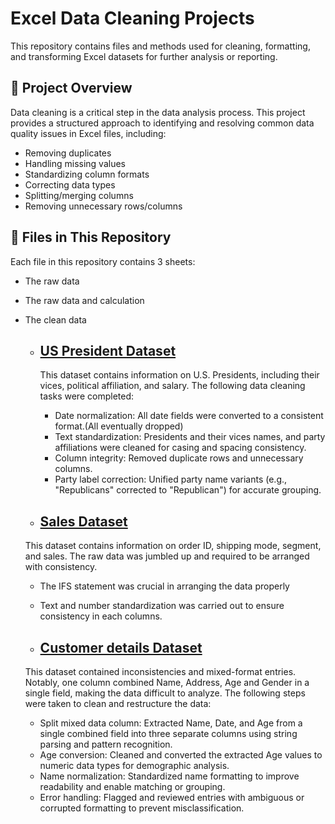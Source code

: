 # Excel Data Cleaning Projects

This repository contains files and methods used for cleaning, formatting, and transforming Excel datasets for further analysis or reporting.

## 📌 Project Overview
Data cleaning is a critical step in the data analysis process. This project provides a structured approach to identifying and resolving common data quality issues in Excel files, including:
- Removing duplicates
- Handling missing values
- Standardizing column formats
- Correcting data types
- Splitting/merging columns
- Removing unnecessary rows/columns

## 📁 Files in This Repository
Each file in this repository contains 3 sheets:
- The raw data
- The raw data and calculation
- The clean data

  - ## [US President Dataset](https://github.com/setsoul001/Data-Analyst-Portfolio/blob/main/Excel/Data-cleaning/US-Presidents-Data.xlsx)
    This dataset contains information on U.S. Presidents, including their vices, political affiliation, and salary. The following data cleaning tasks were completed:
    - Date normalization: All date fields were converted to a consistent format.(All eventually dropped)
    - Text standardization: Presidents and their vices names, and party affiliations were cleaned for casing and spacing consistency.
    - Column integrity: Removed duplicate rows and unnecessary columns.
    - Party label correction: Unified party name variants (e.g., "Republicans" corrected to "Republican") for accurate grouping.
   
   - ## [Sales Dataset](https://github.com/setsoul001/Data-Analyst-Portfolio/blob/main/Excel/Data-cleaning/Sales-Data.xlsx)
    This dataset contains information on order ID, shipping mode, segment, and sales. The raw data was jumbled up and required to be arranged with consistency.
    - The IFS statement was crucial in arranging the data properly
    - Text and number standardization was carried out to ensure consistency in each columns.

    - ## [Customer details Dataset](https://github.com/setsoul001/Data-Analyst-Portfolio/blob/main/Excel/Data-cleaning/Customers-Details.xlsx)
    This dataset contained inconsistencies and mixed-format entries. Notably, one column combined Name, Address, Age and Gender in a single field, making the data difficult to analyze. The following steps were taken to clean and restructure the data:
    - Split mixed data column: Extracted Name, Date, and Age from a single combined field into three separate columns using string parsing and pattern recognition.
    - Age conversion: Cleaned and converted the extracted Age values to numeric data types for demographic analysis.
    - Name normalization: Standardized name formatting to improve readability and enable matching or grouping.
    - Error handling: Flagged and reviewed entries with ambiguous or corrupted formatting to prevent misclassification.
